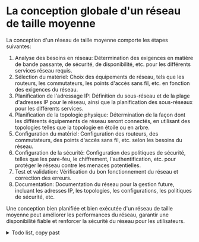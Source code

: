 # La conception globale d'un réseau de taille moyenne

La conception d'un réseau de taille moyenne comporte les étapes suivantes:

1. Analyse des besoins en réseau: Détermination des exigences en matière de bande passante, de sécurité, de disponibilité, etc. pour les différents services réseau requis.
2. Sélection du matériel: Choix des équipements de réseau, tels que les routeurs, les commutateurs, les points d'accès sans fil, etc. en fonction des exigences du réseau.
3. Planification de l'adressage IP: Définition du sous-réseau et de la plage d'adresses IP pour le réseau, ainsi que la planification des sous-réseaux pour les différents services.
4. Planification de la topologie physique: Détermination de la façon dont les différents équipements de réseau seront connectés, en utilisant des topologies telles que la topologie en étoile ou en arbre.
5. Configuration du matériel: Configuration des routeurs, des commutateurs, des points d'accès sans fil, etc. selon les besoins du réseau.
6. Configuration de la sécurité: Configuration des politiques de sécurité, telles que les pare-feu, le chiffrement, l'authentification, etc. pour protéger le réseau contre les menaces potentielles.
7. Test et validation: Vérification du bon fonctionnement du réseau et correction des erreurs.
8. Documentation: Documentation du réseau pour la gestion future, incluant les adresses IP, les topologies, les configurations, les politiques de sécurité, etc.

Une conception bien planifiée et bien exécutée d'un réseau de taille moyenne peut améliorer les performances du réseau, garantir une disponibilité fiable et renforcer la sécurité du réseau pour les utilisateurs.

<details>

<summary>Todo list, copy past</summary>

1. Analyse des besoins en réseau
2. Sélection du matériel
3. Planification de l'adressage IP
4. Planification de la topologie physique
5. Configuration du matériel
6. Configuration de la sécurité
7. Test et validation
8. Documentation.

</details>
